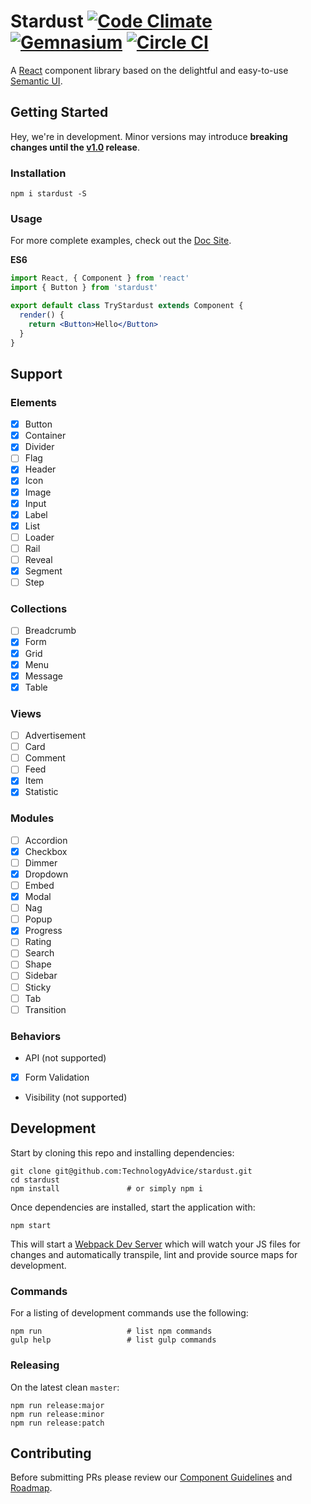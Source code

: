 # Stardust  [![Code Climate](https://img.shields.io/codeclimate/github/TechnologyAdvice/stardust.svg?style=flat-square)](https://codeclimate.com/github/TechnologyAdvice/stardust) [![Gemnasium](https://img.shields.io/gemnasium/TechnologyAdvice/stardust.svg?style=flat-square)](https://gemnasium.com/TechnologyAdvice/stardust) [![Circle CI](https://img.shields.io/circleci/project/TechnologyAdvice/stardust.svg?style=flat-square)](https://circleci.com/gh/TechnologyAdvice/stardust/tree/master)

A [React][3] component library based on the delightful and easy-to-use [Semantic UI][5].

## Getting Started
Hey, we're in development. Minor versions may introduce **breaking changes until the [v1.0][6] release**.

### Installation

    npm i stardust -S

### Usage

For more complete examples, check out the [Doc Site][2].

**ES6**
```jsx
import React, { Component } from 'react'
import { Button } from 'stardust'

export default class TryStardust extends Component {
  render() {
    return <Button>Hello</Button>
  }
}
```

## Support

### Elements

- [x] Button
- [x] Container
- [x] Divider
- [ ] Flag
- [x] Header
- [x] Icon
- [x] Image
- [x] Input
- [x] Label
- [x] List
- [ ] Loader
- [ ] Rail
- [ ] Reveal
- [x] Segment
- [ ] Step

### Collections

- [ ] Breadcrumb
- [x] Form
- [x] Grid
- [x] Menu
- [x] Message
- [x] Table

### Views

- [ ] Advertisement
- [ ] Card
- [ ] Comment
- [ ] Feed
- [x] Item
- [x] Statistic

### Modules

- [ ] Accordion
- [x] Checkbox
- [ ] Dimmer
- [x] Dropdown
- [ ] Embed
- [x] Modal
- [ ] Nag
- [ ] Popup
- [x] Progress
- [ ] Rating
- [ ] Search
- [ ] Shape
- [ ] Sidebar
- [ ] Sticky
- [ ] Tab
- [ ] Transition

### Behaviors

- API (not supported)
- [x] Form Validation
- Visibility (not supported)

## Development

Start by cloning this repo and installing dependencies:

    git clone git@github.com:TechnologyAdvice/stardust.git
    cd stardust
    npm install               # or simply npm i

Once dependencies are installed, start the application with:

    npm start

This will start a [Webpack Dev Server][7] which will watch your JS files for changes and automatically transpile, lint and provide source maps for development.

### Commands

For a listing of development commands use the following:

    npm run                   # list npm commands 
    gulp help                 # list gulp commands

### Releasing

On the latest clean `master`:

    npm run release:major
    npm run release:minor
    npm run release:patch

## Contributing

Before submitting PRs please review our [Component Guidelines][1] and [Roadmap][4].

[1]: https://github.com/TechnologyAdvice/stardust/blob/master/docs/app/ComponentGuidelines.md
[2]: https://technologyadvice.github.io/stardust/
[3]: https://facebook.github.io/react/
[4]: https://github.com/TechnologyAdvice/stardust/blob/master/ROADMAP.md
[5]: http://semantic-ui.com/
[6]: https://github.com/TechnologyAdvice/stardust/blob/master/ROADMAP.md#v1.0
[7]: https://github.com/webpack/webpack-dev-server/
